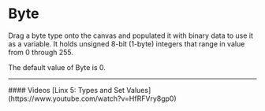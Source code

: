 Byte
====

Drag a byte type onto the canvas and populated it with binary data to use it as a variable. It holds unsigned 8-bit (1-byte) integers that range in value from 0 through 255.

The default value of Byte is 0.

<hr>
#### Videos
[Linx 5: Types and Set Values](https://www.youtube.com/watch?v=HfRFVry8gp0)